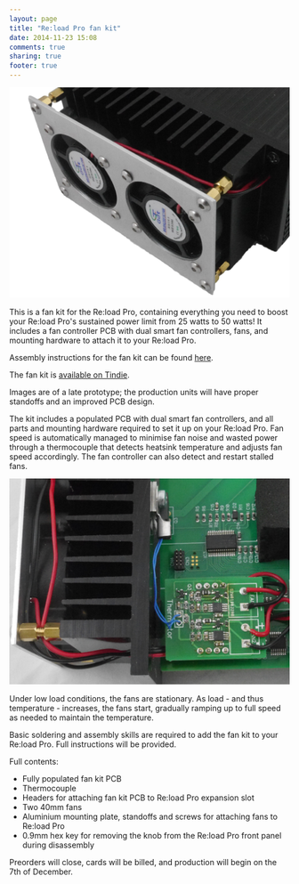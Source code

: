 ```yaml
---
layout: page
title: "Re:load Pro fan kit"
date: 2014-11-23 15:08
comments: true
sharing: true
footer: true
---
```


<img src="/images/fan-kit-back.jpeg" width="600">

This is a fan kit for the Re:load Pro, containing everything you need to boost your Re:load Pro's sustained power limit from 25 watts to 50 watts! It includes a fan controller PCB with dual smart fan controllers, fans, and mounting hardware to attach it to your Re:load Pro.

Assembly instructions for the fan kit can be found <a href="fan-kit-assembly.html">here</a>.

The fan kit is [available on Tindie](https://www.tindie.com/products/arachnidlabs/reload-pro-fan-kit/).

Images are of a late prototype; the production units will have proper standoffs and an improved PCB design.

The kit includes a populated PCB with dual smart fan controllers, and all
parts and mounting hardware required to set it up on your Re:load Pro. Fan speed
is automatically managed to minimise fan noise and wasted power through a
thermocouple that detects heatsink temperature and adjusts fan speed accordingly.
The fan controller can also detect and restart stalled fans.

<img src="/images/fan-kit-inside.jpeg" width="600">

Under low load conditions, the fans are stationary. As load - and thus temperature -
increases, the fans start, gradually ramping up to full speed as needed to maintain
the temperature.

Basic soldering and assembly skills are required to add the fan kit to your
Re:load Pro. Full instructions will be provided.

Full contents:

 - Fully populated fan kit PCB
 - Thermocouple
 - Headers for attaching fan kit PCB to Re:load Pro expansion slot
 - Two 40mm fans
 - Aluminium mounting plate, standoffs and screws for attaching fans to Re:load Pro
 - 0.9mm hex key for removing the knob from the Re:load Pro front panel during disassembly

Preorders will close, cards will be billed, and production will begin on the 7th
of December.
